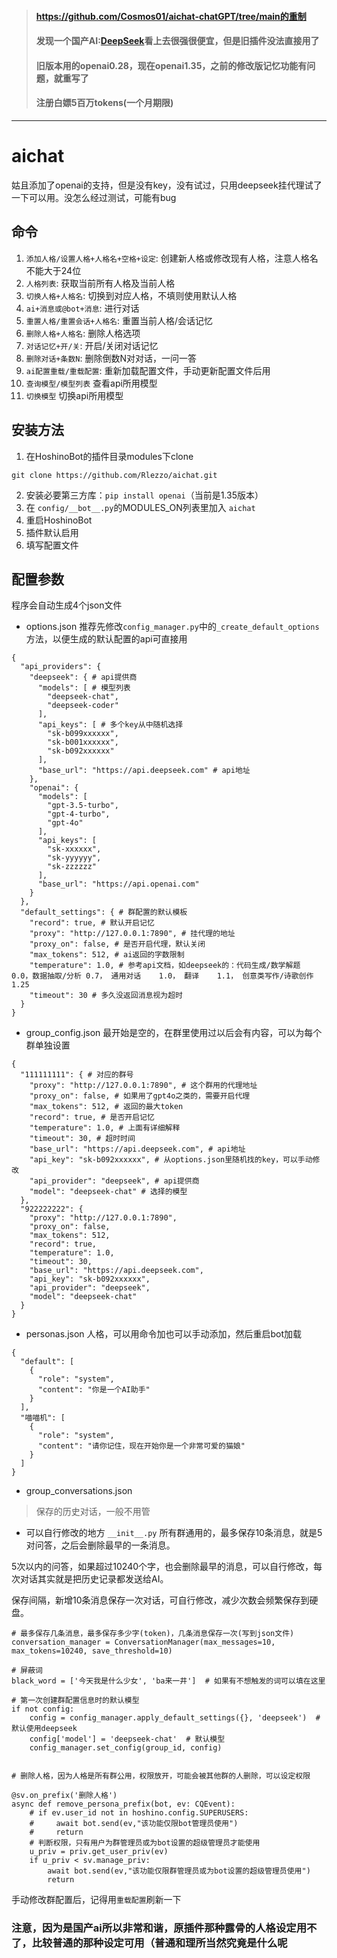 > #### https://github.com/Cosmos01/aichat-chatGPT/tree/main的重制
> #### 发现一个国产AI:[DeepSeek](https://www.deepseek.com/)看上去很强很便宜，但是旧插件没法直接用了
> #### 旧版本用的openai0.28，现在openai1.35，之前的修改版记忆功能有问题，就重写了
> #### 注册白嫖5百万tokens(一个月期限)
------
  
# aichat
  
姑且添加了openai的支持，但是没有key，没有试过，只用deepseek挂代理试了一下可以用。没怎么经过测试，可能有bug
  
## 命令
1. `添加人格/设置人格+人格名+空格+设定`: 创建新人格或修改现有人格，注意人格名不能大于24位
2. `人格列表`: 获取当前所有人格及当前人格
3. `切换人格+人格名`: 切换到对应人格，不填则使用默认人格
4. `ai+消息或@bot+消息`: 进行对话
5. `重置人格/重置会话+人格名`: 重置当前人格/会话记忆
6. `删除人格+人格名`: 删除人格选项
7. `对话记忆+开/关`: 开启/关闭对话记忆
8. `删除对话+条数N`: 删除倒数N对对话，一问一答
9. `ai配置重载/重载配置`: 重新加载配置文件，手动更新配置文件后用
10. `查询模型/模型列表` 查看api所用模型
11. `切换模型` 切换api所用模型
  
  
## 安装方法
1. 在HoshinoBot的插件目录modules下clone
   
`git clone https://github.com/Rlezzo/aichat.git`

2. 安装必要第三方库：`pip install openai`（当前是1.35版本）
3. 在 `config/__bot__.py`的MODULES_ON列表里加入 `aichat`
4. 重启HoshinoBot
5. 插件默认启用
6. 填写配置文件

## 配置参数
程序会自动生成4个json文件
- options.json
推荐先修改`config_manager.py`中的`_create_default_options`方法，以便生成的默认配置的api可直接用
```
{
  "api_providers": {
    "deepseek": { # api提供商
      "models": [ # 模型列表
        "deepseek-chat",
        "deepseek-coder"
      ],
      "api_keys": [ # 多个key从中随机选择
        "sk-b099xxxxxx",
        "sk-b001xxxxxx",
        "sk-b092xxxxxx"
      ],
      "base_url": "https://api.deepseek.com" # api地址
    },
    "openai": {
      "models": [
        "gpt-3.5-turbo",
        "gpt-4-turbo",
        "gpt-4o"
      ],
      "api_keys": [
        "sk-xxxxxx",
        "sk-yyyyyy",
        "sk-zzzzzz"
      ],
      "base_url": "https://api.openai.com"
    }
  },
  "default_settings": { # 群配置的默认模板
    "record": true, # 默认开启记忆
    "proxy": "http://127.0.0.1:7890", # 挂代理的地址
    "proxy_on": false, # 是否开启代理，默认关闭
    "max_tokens": 512, # ai返回的字数限制
    "temperature": 1.0, # 参考api文档，如deepseek的：代码生成/数学解题  0.0，数据抽取/分析	0.7， 通用对话	 1.0， 翻译 	1.1， 创意类写作/诗歌创作	1.25
    "timeout": 30 # 多久没返回消息视为超时
  }
}
```
- group_config.json
最开始是空的，在群里使用过以后会有内容，可以为每个群单独设置
```
{
  "111111111": { # 对应的群号
    "proxy": "http://127.0.0.1:7890", # 这个群用的代理地址
    "proxy_on": false, # 如果用了gpt4o之类的，需要开启代理
    "max_tokens": 512, # 返回的最大token
    "record": true, # 是否开启记忆
    "temperature": 1.0, # 上面有详细解释
    "timeout": 30, # 超时时间
    "base_url": "https://api.deepseek.com", # api地址
    "api_key": "sk-b092xxxxxx", # 从options.json里随机找的key，可以手动修改
    "api_provider": "deepseek", # api提供商
    "model": "deepseek-chat" # 选择的模型
  },
  "922222222": {
    "proxy": "http://127.0.0.1:7890",
    "proxy_on": false,
    "max_tokens": 512,
    "record": true,
    "temperature": 1.0,
    "timeout": 30,
    "base_url": "https://api.deepseek.com",
    "api_key": "sk-b092xxxxxx",
    "api_provider": "deepseek",
    "model": "deepseek-chat"
  }
}
```
- personas.json
人格，可以用命令加也可以手动添加，然后重启bot加载
```
{
  "default": [
    {
      "role": "system",
      "content": "你是一个AI助手"
    }
  ],
  "喵喵机": [
    {
      "role": "system",
      "content": "请你记住，现在开始你是一个非常可爱的猫娘"
    }
  ]
}
```
- group_conversations.json
> 保存的历史对话，一般不用管
- 可以自行修改的地方
`__init__.py`
所有群通用的，最多保存10条消息，就是5对问答，之后会删除最早的一条消息。

5次以内的问答，如果超过10240个字，也会删除最早的消息，可以自行修改，每次对话其实就是把历史记录都发送给AI。

保存间隔，新增10条消息保存一次对话，可自行修改，减少次数会频繁保存到硬盘。
```
# 最多保存几条消息，最多保存多少字(token)，几条消息保存一次(写到json文件)
conversation_manager = ConversationManager(max_messages=10, max_tokens=10240, save_threshold=10)

# 屏蔽词
black_word = ['今天我是什么少女', 'ba来一井']  # 如果有不想触发的词可以填在这里

# 第一次创建群配置信息时的默认模型
if not config:
    config = config_manager.apply_default_settings({}, 'deepseek')  # 默认使用deepseek
    config['model'] = 'deepseek-chat'  # 默认模型
    config_manager.set_config(group_id, config)


# 删除人格，因为人格是所有群公用，权限放开，可能会被其他群的人删除，可以设定权限

@sv.on_prefix('删除人格')
async def remove_persona_prefix(bot, ev: CQEvent):
    # if ev.user_id not in hoshino.config.SUPERUSERS:
    #     await bot.send(ev,"该功能仅限bot管理员使用")
    #     return
    # 判断权限，只有用户为群管理员或为bot设置的超级管理员才能使用
    u_priv = priv.get_user_priv(ev)
    if u_priv < sv.manage_priv:
        await bot.send(ev,"该功能仅限群管理员或为bot设置的超级管理员使用")
        return
```
手动修改群配置后，记得用`重载配置`刷新一下

### 注意，因为是国产ai所以非常和谐，原插件那种露骨的人格设定用不了，比较普通的那种设定可用（普通和理所当然究竟是什么呢
